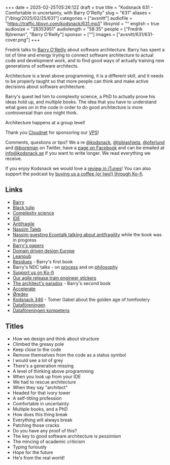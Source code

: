 +++
date = 2025-02-25T05:26:12Z
draft = true
title = "Kodsnack 631 - Comfortable in uncertainty, with Barry O'Reilly"
slug = "631"
aliases = ["/blog/2025/02/25/631"]
categories = ["avsnitt"]
audiofile = "https://traffic.libsyn.com/kodsnack/631.mp3"
libsynid = ""
english = true
audiosize = "28353951"
audiolength = "58:35"
people = ["Fredrik Björeman", "Barry O'Reilly"]
sponsor = [""]
images = ["avsnitt/631/631-cover.png"]
+++

Fredrik talks to [Barry O'Reilly](https://www.linkedin.com/in/barry-o-reilly-b924657/?originalSubdomain=se) about software architecture. Barry has spent a lot of time and energy trying to connect software architecture to actual code and development work, and to find good ways of actually training new generations of software architects.

Architecture is a level above programming, it is a different skill, and it needs to be properly taught so that more people can think and make active decisions about software architecture.

Barry's quest led him to complexity science, a PhD to actually prove his ideas hold up, and multiple books. The idea that you have to understand what goes on in the code in order to do good architecture is more controversial than one might think.

Architecture happens at a group level!

Thank you [Cloudnet](http://www.cloudnet.se) for sponsoring our [VPS](http://en.wikipedia.org/wiki/Virtual_private_server)!

Comments, questions or tips? We a	re [@kodsnack](https://www.twitter.com/kodsnack), [@tobiashieta](https://www.twitter.com/tobiashieta), [@oferlund](https://twitter.com/oferlund) and [@bjoreman](https://www.twitter.com/bjoreman) on Twitter, have a [page on Facebook](https://www.facebook.com/kodsnack) and can be emailed at [info@kodsnack.se](mailto:info@kodsnack.se) if you want to write longer. We read everything we receive.

If you enjoy Kodsnack we would love a [review in iTunes](http://itunes.apple.com/se/podcast/kodsnack/id561631498?l=en)! You can also support the podcast by <a href="https://ko-fi.com/kodsnack" rel="payment">buying us a coffee (or two!) through Ko-fi</a>.

## Links ##
* [Barry](https://www.linkedin.com/in/barry-o-reilly-b924657/?originalSubdomain=se)
* [Black tulip](https://www.blacktulip.se/)
* [Complexity science](https://complexityexplained.github.io/)
* [IDE](https://en.wikipedia.org/wiki/Integrated_development_environment)
* [Antifragile](https://en.wikipedia.org/wiki/Antifragile_%28book%29)
* [Nassim Taleb](https://en.wikipedia.org/wiki/Nassim_Nicholas_Taleb) 
* [Nassim guesting Econtalk talking about antifragility](https://www.econtalk.org/taleb-on-antifragility/) while the book was in progress
* [Barry's papers](https://www.linkedin.com/in/barry-o-reilly-b924657/details/featured/)
* [Domain driven design Europe](https://dddeurope.com/)
* [Leanpub](https://leanpub.com/)
* [Residues](https://leanpub.com/residuality) - Barry's first book
* Barry's NDC talks - on [process](https://www.youtube.com/watch?v=PzRZLFWH1fY) and on [philosophy](https://www.youtube.com/watch?v=H8ZOp8ayluU)
* [Support us on Ko-fi](https://ko-fi.com/kodsnack)
* [Our agile release train engineer stickers](https://ko-fi.com/s/bcad291706)
* [The architect's paradox](https://leanpub.com/architectsparadox) - Barry's second book
* [Accelerate](https://itrevolution.com/product/accelerate/)
* [Øredev](https://oredev.org/)
* [Kodsnack 346](https://kodsnack.se/346/) - Tomer Gabel about the golden age of tomfoolery
* [Dataföreningen](https://dfs.se/)
* [Dataföreningen kompetens](https://www.dfkompetens.se/)

## Titles ##
* How we design and think about structure
* Climbed the greasy pole
* Keep close to the code
* Remove themselves from the code as a status symbol
* I would see a lot of grey
* There's a generation missing
* A level of thinking above programming
* When you look up from your IDE
* We had to rescue architecture
* When they say "architect"
* Headed for that ivory tower
* A self-titling profession
* Comfortable in uncertainty
* Multiple books, and a PhD
* How does this thing break
* Everything will always break
* Patching those cracks
* Do you have any proof of this?
* The key to good software architecture is pessimism
* The mincing of academic criticism
* Typing furiously
* Hope for the future
* He's from the real world!